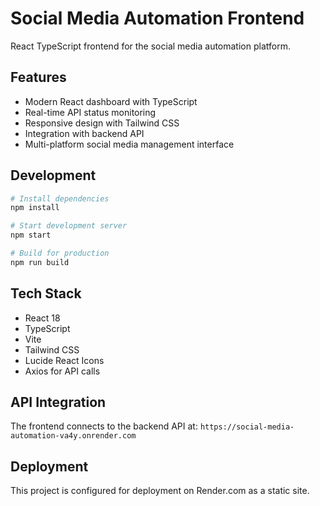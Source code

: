 # Social Media Automation Frontend

React TypeScript frontend for the social media automation platform.

## Features

- Modern React dashboard with TypeScript
- Real-time API status monitoring
- Responsive design with Tailwind CSS
- Integration with backend API
- Multi-platform social media management interface

## Development

```bash
# Install dependencies
npm install

# Start development server
npm start

# Build for production
npm run build
```

## Tech Stack

- React 18
- TypeScript
- Vite
- Tailwind CSS
- Lucide React Icons
- Axios for API calls

## API Integration

The frontend connects to the backend API at: `https://social-media-automation-va4y.onrender.com`

## Deployment

This project is configured for deployment on Render.com as a static site. 